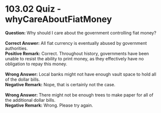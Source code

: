 # 103.02 Quiz - whyCareAboutFiatMoney

**Question:** Why should I care about the government controlling fiat money?\
\
**Correct Answer:** All fiat currency is eventually abused by government authorities.\
**Positive Remark:** Correct. Throughout history, governments have been unable to resist the ability to print money, as they effectively have no obligation to repay this money.\
\
**Wrong Answer:** Local banks might not have enough vault space to hold all of the dollar bills.\
**Negative Remark:** Nope, that is certainly not the case.\
\
**Wrong Answer:** There might not be enough trees to make paper for all of the additional dollar bills.\
**Negative Remark:** Wrong. Please try again.
